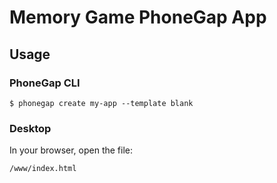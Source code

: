 # Memory Game PhoneGap App

## Usage

### PhoneGap CLI

    $ phonegap create my-app --template blank

### Desktop

In your browser, open the file:

    /www/index.html

